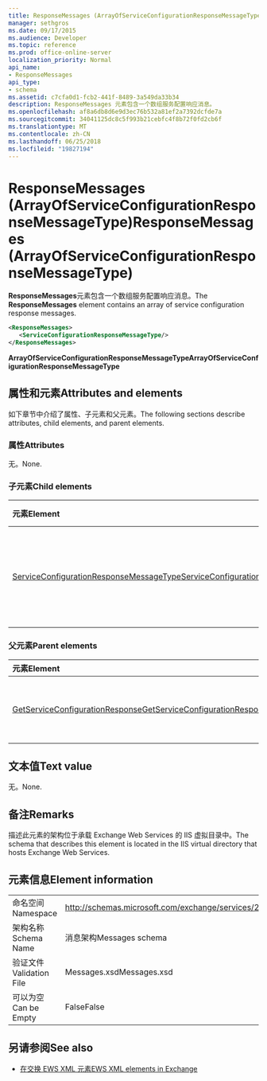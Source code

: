 ```yaml
---
title: ResponseMessages (ArrayOfServiceConfigurationResponseMessageType)
manager: sethgros
ms.date: 09/17/2015
ms.audience: Developer
ms.topic: reference
ms.prod: office-online-server
localization_priority: Normal
api_name:
- ResponseMessages
api_type:
- schema
ms.assetid: c7cfa0d1-fcb2-441f-8489-3a549da33b34
description: ResponseMessages 元素包含一个数组服务配置响应消息。
ms.openlocfilehash: af8a6db8d6e9d3ec76b532a81ef2a7392dcfde7a
ms.sourcegitcommit: 34041125dc8c5f993b21cebfc4f8b72f0fd2cb6f
ms.translationtype: MT
ms.contentlocale: zh-CN
ms.lasthandoff: 06/25/2018
ms.locfileid: "19827194"
---
```

# <a name="responsemessages-arrayofserviceconfigurationresponsemessagetype"></a><span data-ttu-id="4adf2-103">ResponseMessages (ArrayOfServiceConfigurationResponseMessageType)</span><span class="sxs-lookup"><span data-stu-id="4adf2-103">ResponseMessages (ArrayOfServiceConfigurationResponseMessageType)</span></span>

<span data-ttu-id="4adf2-104">**ResponseMessages**元素包含一个数组服务配置响应消息。</span><span class="sxs-lookup"><span data-stu-id="4adf2-104">The **ResponseMessages** element contains an array of service configuration response messages.</span></span> 
  
```XML
<ResponseMessages>
   <ServiceConfigurationResponseMessageType/>
</ResponseMessages>
```

 <span data-ttu-id="4adf2-105">**ArrayOfServiceConfigurationResponseMessageType**</span><span class="sxs-lookup"><span data-stu-id="4adf2-105">**ArrayOfServiceConfigurationResponseMessageType**</span></span>
## <a name="attributes-and-elements"></a><span data-ttu-id="4adf2-106">属性和元素</span><span class="sxs-lookup"><span data-stu-id="4adf2-106">Attributes and elements</span></span>

<span data-ttu-id="4adf2-107">如下章节中介绍了属性、子元素和父元素。</span><span class="sxs-lookup"><span data-stu-id="4adf2-107">The following sections describe attributes, child elements, and parent elements.</span></span>
  
### <a name="attributes"></a><span data-ttu-id="4adf2-108">属性</span><span class="sxs-lookup"><span data-stu-id="4adf2-108">Attributes</span></span>

<span data-ttu-id="4adf2-109">无。</span><span class="sxs-lookup"><span data-stu-id="4adf2-109">None.</span></span>
  
### <a name="child-elements"></a><span data-ttu-id="4adf2-110">子元素</span><span class="sxs-lookup"><span data-stu-id="4adf2-110">Child elements</span></span>

|<span data-ttu-id="4adf2-111">**元素**</span><span class="sxs-lookup"><span data-stu-id="4adf2-111">**Element**</span></span>|<span data-ttu-id="4adf2-112">**说明**</span><span class="sxs-lookup"><span data-stu-id="4adf2-112">**Description**</span></span>|
|:-----|:-----|
|[<span data-ttu-id="4adf2-113">ServiceConfigurationResponseMessageType</span><span class="sxs-lookup"><span data-stu-id="4adf2-113">ServiceConfigurationResponseMessageType</span></span>](serviceconfigurationresponsemessagetype.md) <br/> |<span data-ttu-id="4adf2-114">包含服务配置设置。</span><span class="sxs-lookup"><span data-stu-id="4adf2-114">Contains service configuration settings.</span></span> <span data-ttu-id="4adf2-115">此元素是必需的。</span><span class="sxs-lookup"><span data-stu-id="4adf2-115">This element is required.</span></span>  <br/> |
   
### <a name="parent-elements"></a><span data-ttu-id="4adf2-116">父元素</span><span class="sxs-lookup"><span data-stu-id="4adf2-116">Parent elements</span></span>

|<span data-ttu-id="4adf2-117">**元素**</span><span class="sxs-lookup"><span data-stu-id="4adf2-117">**Element**</span></span>|<span data-ttu-id="4adf2-118">**说明**</span><span class="sxs-lookup"><span data-stu-id="4adf2-118">**Description**</span></span>|
|:-----|:-----|
|[<span data-ttu-id="4adf2-119">GetServiceConfigurationResponse</span><span class="sxs-lookup"><span data-stu-id="4adf2-119">GetServiceConfigurationResponse</span></span>](getserviceconfigurationresponse.md) <br/> |<span data-ttu-id="4adf2-120">定义 GetServiceConfiguration 请求的响应。</span><span class="sxs-lookup"><span data-stu-id="4adf2-120">Defines a response to a GetServiceConfiguration request.</span></span>  <br/> |
   
## <a name="text-value"></a><span data-ttu-id="4adf2-121">文本值</span><span class="sxs-lookup"><span data-stu-id="4adf2-121">Text value</span></span>

<span data-ttu-id="4adf2-122">无。</span><span class="sxs-lookup"><span data-stu-id="4adf2-122">None.</span></span>
  
## <a name="remarks"></a><span data-ttu-id="4adf2-123">备注</span><span class="sxs-lookup"><span data-stu-id="4adf2-123">Remarks</span></span>

<span data-ttu-id="4adf2-124">描述此元素的架构位于承载 Exchange Web Services 的 IIS 虚拟目录中。</span><span class="sxs-lookup"><span data-stu-id="4adf2-124">The schema that describes this element is located in the IIS virtual directory that hosts Exchange Web Services.</span></span>
  
## <a name="element-information"></a><span data-ttu-id="4adf2-125">元素信息</span><span class="sxs-lookup"><span data-stu-id="4adf2-125">Element information</span></span>

|||
|:-----|:-----|
|<span data-ttu-id="4adf2-126">命名空间</span><span class="sxs-lookup"><span data-stu-id="4adf2-126">Namespace</span></span>  <br/> |http://schemas.microsoft.com/exchange/services/2006/messages  <br/> |
|<span data-ttu-id="4adf2-127">架构名称</span><span class="sxs-lookup"><span data-stu-id="4adf2-127">Schema Name</span></span>  <br/> |<span data-ttu-id="4adf2-128">消息架构</span><span class="sxs-lookup"><span data-stu-id="4adf2-128">Messages schema</span></span>  <br/> |
|<span data-ttu-id="4adf2-129">验证文件</span><span class="sxs-lookup"><span data-stu-id="4adf2-129">Validation File</span></span>  <br/> |<span data-ttu-id="4adf2-130">Messages.xsd</span><span class="sxs-lookup"><span data-stu-id="4adf2-130">Messages.xsd</span></span>  <br/> |
|<span data-ttu-id="4adf2-131">可以为空</span><span class="sxs-lookup"><span data-stu-id="4adf2-131">Can be Empty</span></span>  <br/> |<span data-ttu-id="4adf2-132">False</span><span class="sxs-lookup"><span data-stu-id="4adf2-132">False</span></span>  <br/> |
   
## <a name="see-also"></a><span data-ttu-id="4adf2-133">另请参阅</span><span class="sxs-lookup"><span data-stu-id="4adf2-133">See also</span></span>



- [<span data-ttu-id="4adf2-134">在交换 EWS XML 元素</span><span class="sxs-lookup"><span data-stu-id="4adf2-134">EWS XML elements in Exchange</span></span>](ews-xml-elements-in-exchange.md)

